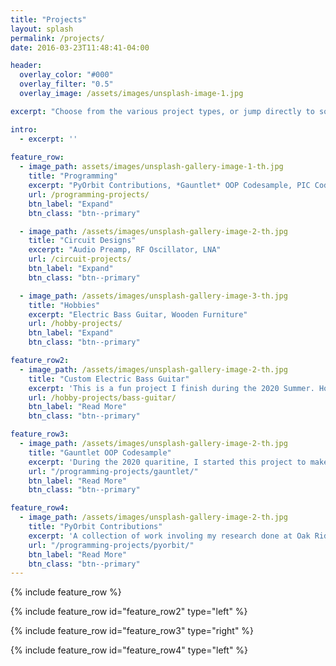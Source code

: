 ```yaml
---
title: "Projects"
layout: splash
permalink: /projects/
date: 2016-03-23T11:48:41-04:00

header:
  overlay_color: "#000"
  overlay_filter: "0.5"
  overlay_image: /assets/images/unsplash-image-1.jpg

excerpt: "Choose from the various project types, or jump directly to some of the more iconic projects."

intro: 
  - excerpt: ''
  
feature_row:
  - image_path: assets/images/unsplash-gallery-image-1-th.jpg
    title: "Programming"
    excerpt: "PyOrbit Contributions, *Gauntlet* OOP Codesample, PIC Code, QuadTree Implementation, and A* Maze Solver"
    url: /programming-projects/
    btn_label: "Expand"
    btn_class: "btn--primary"

  - image_path: /assets/images/unsplash-gallery-image-2-th.jpg
    title: "Circuit Designs"
    excerpt: "Audio Preamp, RF Oscillator, LNA"
    url: /circuit-projects/
    btn_label: "Expand"
    btn_class: "btn--primary"

  - image_path: /assets/images/unsplash-gallery-image-3-th.jpg
    title: "Hobbies"
    excerpt: "Electric Bass Guitar, Wooden Furniture"
    url: /hobby-projects/
    btn_label: "Expand"
    btn_class: "btn--primary"

feature_row2:
  - image_path: /assets/images/unsplash-gallery-image-2-th.jpg
    title: "Custom Electric Bass Guitar"
    excerpt: 'This is a fun project I finish during the 2020 Summer. Hopefully, I can learn to play it soon.'
    url: /hobby-projects/bass-guitar/
    btn_label: "Read More"
    btn_class: "btn--primary"

feature_row3:
  - image_path: /assets/images/unsplash-gallery-image-2-th.jpg
    title: "Gauntlet OOP Codesample"
    excerpt: 'During the 2020 quaritine, I started this project to make a complete demonstration of my OOP skills. Typically tedious and boring, I decided to create a codesample that was greatly influenced my by nastalgia for the classic NES video game *Gauntlet*.'
    url: "/programming-projects/gauntlet/"
    btn_label: "Read More"
    btn_class: "btn--primary"

feature_row4:
  - image_path: /assets/images/unsplash-gallery-image-2-th.jpg
    title: "PyOrbit Contributions"
    excerpt: 'A collection of work involing my research done at Oak Ridge National Laboratory.'
    url: "/programming-projects/pyorbit/"
    btn_label: "Read More"
    btn_class: "btn--primary"
---
```


<!-- {% include feature_row id="intro" type="center" %} -->

{% include feature_row %}

{% include feature_row id="feature_row2" type="left" %}

{% include feature_row id="feature_row3" type="right" %}

{% include feature_row id="feature_row4" type="left" %}
